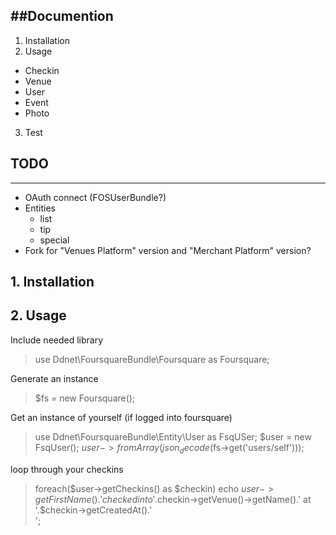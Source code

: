 ##Documention
---
1. Installation
2. Usage
  - Checkin
  - Venue
  - User
  - Event
  - Photo
3. Test

## TODO
---
- OAuth connect (FOSUserBundle?)
- Entities
  + list
  + tip
  + special
- Fork for "Venues Platform" version and "Merchant Platform" version?


## 1. Installation

## 2. Usage
Include needed library
> use Ddnet\FoursquareBundle\Foursquare as Foursquare;

Generate an instance
> $fs = new Foursquare();

Get an instance of yourself (if logged into foursquare)
> use Ddnet\FoursquareBundle\Entity\User as FsqUSer;
> $user = new FsqUser();
> $user->fromArray(json_decode($fs->get('users/self')));

loop through your checkins
> foreach($user->getCheckins() as $checkin)
>   echo $user->getFirstName().' checked into '.$checkin->getVenue()->getName().' at '.$checkin->getCreatedAt().'<br />';
